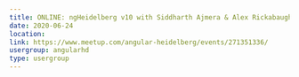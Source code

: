 ```yaml
---
title: ONLINE: ngHeidelberg v10 with Siddharth Ajmera & Alex Rickabaugh
date: 2020-06-24
location: 
link: https://www.meetup.com/angular-heidelberg/events/271351336/
usergroup: angularhd
type: usergroup
---
```

